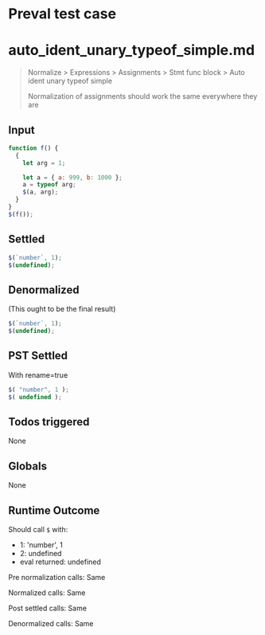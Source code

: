# Preval test case

# auto_ident_unary_typeof_simple.md

> Normalize > Expressions > Assignments > Stmt func block > Auto ident unary typeof simple
>
> Normalization of assignments should work the same everywhere they are

## Input

`````js filename=intro
function f() {
  {
    let arg = 1;

    let a = { a: 999, b: 1000 };
    a = typeof arg;
    $(a, arg);
  }
}
$(f());
`````


## Settled


`````js filename=intro
$(`number`, 1);
$(undefined);
`````


## Denormalized
(This ought to be the final result)

`````js filename=intro
$(`number`, 1);
$(undefined);
`````


## PST Settled
With rename=true

`````js filename=intro
$( "number", 1 );
$( undefined );
`````


## Todos triggered


None


## Globals


None


## Runtime Outcome


Should call `$` with:
 - 1: 'number', 1
 - 2: undefined
 - eval returned: undefined

Pre normalization calls: Same

Normalized calls: Same

Post settled calls: Same

Denormalized calls: Same
